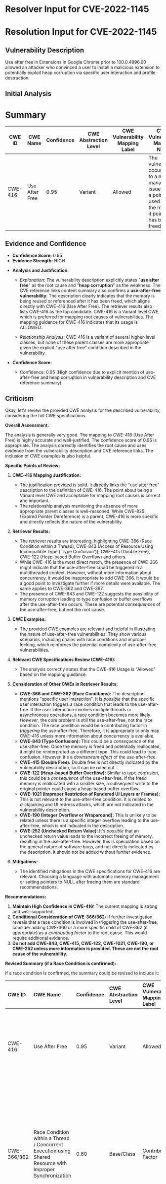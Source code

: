 # Resolver Input for CVE-2022-1145

# Resolution Input for CVE-2022-1145

## Vulnerability Description
Use after free in Extensions in Google Chrome prior to 100.0.4896.60 allowed an attacker who convinced a user to install a malicious extension to potentially exploit heap corruption via specific user interaction and profile destruction.

## Initial Analysis
# Summary
| CWE ID | CWE Name | Confidence | CWE Abstraction Level | CWE Vulnerability Mapping Label | CWE-Vulnerability Mapping Notes |
|---|---|---|---|---|---|
| CWE-416 | Use After Free | 0.95 | Variant | Allowed | The vulnerability occurs due to a memory management issue where a pointer is used after the memory it points to has been freed. |

## Evidence and Confidence

*   **Confidence Score:** 0.95
*   **Evidence Strength:** HIGH

- **Analysis and Justification:**  
  - *Explanation:* The vulnerability description explicitly states "**use after free**" as the root cause and "**heap corruption**" as the weakness. The CVE reference links content summary also confirms a **use-after-free vulnerability**. The description clearly indicates that the memory is being reused or referenced after it has been freed, which aligns directly with CWE-416 (Use After Free). The retriever results also lists CWE-416 as the top candidate. CWE-416 is a Variant level CWE, which is preferred for mapping root causes of vulnerabilities. The mapping guidance for CWE-416 indicates that its usage is ALLOWED.
  
  - *Relationship Analysis:* CWE-416 is a variant of several higher-level classes, but none of these parent classes are more appropriate given the explicit "use after free" condition described in the vulnerability.

- **Confidence Score:**  
  - Confidence: 0.95 (High confidence due to explicit mention of use-after-free and heap corruption in vulnerability description and CVE reference summary)

## Criticism
Okay, let's review the provided CWE analysis for the described vulnerability, considering the full CWE specifications.

**Overall Assessment:**

The analysis is generally very good. The mapping to CWE-416 (Use After Free) is highly accurate and well-justified. The confidence score of 0.95 is appropriate. The analysis correctly identifies the root cause and uses evidence from the vulnerability description and CVE reference links. The inclusion of CWE examples is also helpful.

**Specific Points of Review:**

1.  **CWE-416 Mapping Justification:**

    *   The justification provided is solid. It directly links the "use after free" description to the definition of CWE-416. The point about being a Variant level CWE and acceptable for mapping root causes is correct and important.
    *   The relationship analysis mentioning the absence of more appropriate parent classes is well-reasoned. While CWE-825 (Expired Pointer Dereference) is a parent, CWE-416 is more specific and directly reflects the nature of the vulnerability.

2.  **Retriever Results:**

    *   The retriever results are interesting, highlighting CWE-366 (Race Condition within a Thread), CWE-843 (Access of Resource Using Incompatible Type ('Type Confusion')), CWE-415 (Double Free), CWE-122 (Heap-based Buffer Overflow) and others.
    *   While CWE-416 is the most direct match, the presence of CWE-366 might indicate that the use-after-free could be triggered in a multithreaded context. However, without more information about concurrency, it would be inappropriate to add CWE-366. It would be a good point to investigate further if more details were available. The same applies to CWE-362 and CWE-367.
    *   The presence of CWE-843 and CWE-122 suggests the possibility of memory corruption leading to type confusion or buffer overflows after the use-after-free occurs. These are potential *consequences* of the use-after-free, but not the root cause.

3.  **CWE Examples:**

    *   The provided CWE examples are relevant and helpful in illustrating the nature of use-after-free vulnerabilities. They show various scenarios, including chains with race conditions and improper locking, which reinforces the potential complexity of use-after-free vulnerabilities.

4.  **Relevant CWE Specifications Review (CWE-416):**

    *   The analysis correctly states that the CWE-416 Usage is "Allowed" based on the mapping guidance.

5.  **Consideration of Other CWEs in Retriever Results:**

    *   **CWE-366 and CWE-362 (Race Conditions):** The description mentions "specific user interaction".  It is *possible* that the specific user interaction triggers a race condition that leads to the use-after-free.  If the user interaction involves multiple threads or asynchronous operations, a race condition becomes more likely. *However*, the core problem is still the use-after-free, not the race condition. The race condition would be a contributing factor in *triggering* the use-after-free. Therefore, it is appropriate to only map CWE-416 unless more information about concurrency is available.
    *   **CWE-843 (Type Confusion):** This could be a *consequence* of the use-after-free. Once the memory is freed and potentially reallocated, it might be reinterpreted as a different type. This could lead to type confusion. However, it's a *downstream effect* of the use-after-free.
    *   **CWE-415 (Double Free):**  Double free is not directly indicated by the vulnerability description, so it can be ruled out.
    *   **CWE-122 (Heap-based Buffer Overflow):** Similar to type confusion, this could be a *consequence* of the use-after-free.  If the freed memory is reallocated with a smaller size, a subsequent write to the original pointer could cause a heap-based buffer overflow.
    *   **CWE-1021 (Improper Restriction of Rendered UI Layers or Frames):**  This is not relevant to the use-after-free condition.  It is related to clickjacking and UI redress attacks, which are not indicated in the vulnerability description.
    *   **CWE-190 (Integer Overflow or Wraparound):** This is unlikely to be related unless there is a specific integer overflow leading to the use-after-free, which is not indicated in the description.
    *   **CWE-252 (Unchecked Return Value):** It's *possible* that an unchecked return value leads to the incorrect freeing of memory, resulting in the use-after-free. However, this is speculation based on the general nature of software bugs, and not directly indicated by the description. It should not be added without further evidence.

6.  **Mitigations:**

    * The identified mitigations in the CWE specifications for CWE-416 are relevant. Choosing a language with automatic memory management or setting pointers to NULL after freeing them are standard recommendations.

**Recommendations:**

1.  **Maintain High Confidence in CWE-416:** The current mapping is strong and well-supported.
2.  **Conditional Consideration of CWE-366/362:** If further investigation reveals that a race condition is involved in triggering the use-after-free, consider adding CWE-366 or a more specific child of CWE-362 (if appropriate) as a *contributing factor* to the root cause. This would require additional evidence.
3.  **Do not add CWE-843, CWE-415, CWE-122, CWE-1021, CWE-190, or CWE-252 unless more information is provided. These are not the root cause of the vulnerability.**

**Revised Summary (if a Race Condition is confirmed):**

If a race condition is confirmed, the summary could be revised to include it:

| CWE ID     | CWE Name                                                                                        | Confidence | CWE Abstraction Level | CWE Vulnerability Mapping Label | CWE-Vulnerability Mapping Notes                                                                                                                                                                                 |
| :---------- | :----------------------------------------------------------------------------------------------- | :--------- | :-------------------- | :----------------------------- | :------------------------------------------------------------------------------------------------------------------------------------------------------------------------------------------------------------------- |
| CWE-416     | Use After Free                                                                                    | 0.95       | Variant               | Allowed                        | The vulnerability occurs due to a memory management issue where a pointer is used after the memory it points to has been freed.                                                                                   |
| CWE-366/362 | Race Condition within a Thread / Concurrent Execution using Shared Resource with Improper Synchronization | 0.60       | Base/Class          | Contributing Factor            | The use-after-free is triggered by a race condition within a thread.  This race condition leads to the premature freeing of memory before it is used by another thread. (Requires confirmation through further analysis.) |
In conclusion, the analysis is strong and well-justified. The recommendation to stick with CWE-416 unless there is more concrete evidence of a race condition is correct. Keep in mind that other CWEs might represent *consequences* of the use-after-free, but should not be classified as root causes.

Consider both the direct matches and the relationships between CWEs
when making your final determination.
        